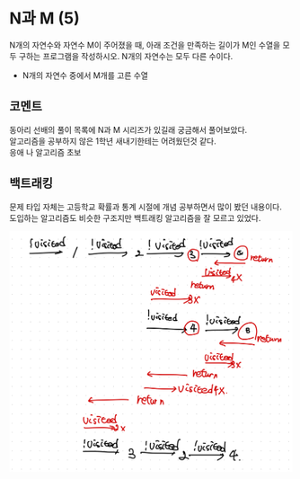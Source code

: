 # N과 M (5)

N개의 자연수와 자연수 M이 주어졌을 때, 아래 조건을 만족하는 길이가 M인 수열을 모두 구하는 프로그램을 작성하시오. N개의 자연수는 모두 다른 수이다.

* N개의 자연수 중에서 M개를 고른 수열

## 코멘트

동아리 선배의 풀이 목록에 N과 M 시리즈가 있길래 궁금해서 풀어보았다.  
알고리즘을 공부하지 않은 1학년 새내기한테는 어려웠던것 같다.  
응애 나 알고리즘 초보

## 백트래킹
문제 타입 자체는 고등학교 확률과 통계 시절에 개념 공부하면서 많이 봤던 내용이다.  
도입하는 알고리즘도 비슷한 구조지만 백트래킹 알고리즘을 잘 모르고 있었다.  

![](./.github/15654.jpeg)  